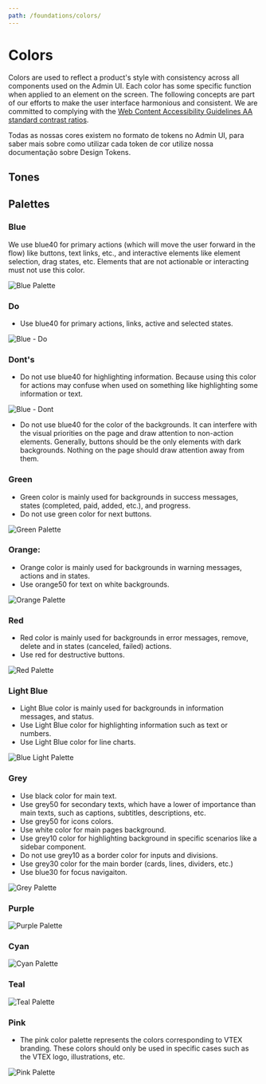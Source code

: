 ```yaml
---
path: /foundations/colors/
---
```


# Colors

Colors are used to reflect a product's style with consistency across all components used on the Admin UI. Each color has some specific function when applied to an element on the screen. The following concepts are part of our efforts to make the user interface harmonious and consistent. We are committed to complying with the [Web Content Accessibility Guidelines AA standard contrast ratios](https://www.w3.org/TR/WCAG/).

Todas as nossas cores existem no formato de tokens no Admin UI, para saber mais sobre como utilizar cada token de cor utilize nossa documentação sobre Design Tokens.

## Tones

## Palettes

### Blue

We use blue40 for primary actions (which will move the user forward in the flow) like buttons, text links, etc., and interactive elements like element selection, drag states, etc. Elements that are not actionable or interacting must not use this color.

![Blue Palette](../../src/images/blue-palette.png)

### Do

- Use blue40 for primary actions, links, active and selected states.

![Blue - Do](../../src/images/do-blue-actions-interactions.png)

### Dont's

- Do not use blue40 for highlighting information. Because using this color for actions may confuse when used on something like highlighting some information or text.

![Blue - Dont](../../src/images/dont-blue-actions-interactions.png)

- Do not use blue40 for the color of the backgrounds. It can interfere with the visual priorities on the page and draw attention to non-action elements. Generally, buttons should be the only elements with dark backgrounds. Nothing on the page should draw attention away from them.

### Green

- Green color is mainly used for backgrounds in success messages, states (completed, paid, added, etc.), and progress.
- Do not use green color for next buttons.

![Green Palette](../../src/images/green-palette.png)

### Orange:

- Orange color is mainly used for backgrounds in warning messages, actions and in states.
- Use orange50 for text on white backgrounds.

![Orange Palette](../../src/images/orange-palette.png)

### Red

- Red color is mainly used for backgrounds in error messages, remove, delete and in states (canceled, failed) actions.
- Use red for destructive buttons.

![Red Palette](../../src/images/red-palette.png)

### Light Blue

- Light Blue color is mainly used for backgrounds in information messages, and status.
- Use Light Blue color for highlighting information such as text or numbers.
- Use Light Blue color for line charts.

![Blue Light Palette](../../src/images/blue-light-palette.png)

### Grey

- Use black color for main text.
- Use grey50 for secondary texts, which have a lower of importance than main texts, such as captions, subtitles, descriptions, etc.
- Use grey50 for icons colors.
- Use white color for main pages background.
- Use grey10 color for highlighting background in specific scenarios like a sidebar component.
- Do not use grey10 as a border color for inputs and divisions.
- Use grey30 color for the main border (cards, lines, dividers, etc.)
- Use blue30 for focus navigaiton.

![Grey Palette](../../src/images/grey-palette.png)

### Purple

![Purple Palette](../../src/images/purple-palette.png)

### Cyan

![Cyan Palette](../../src/images/cyan-palette.png)

### Teal

![Teal Palette](../../src/images/teal-palette.png)

### Pink

- The pink color palette represents the colors corresponding to VTEX branding. These colors should only be used in specific cases such as the VTEX logo, illustrations, etc.

![Pink Palette](../../src/images/pink-palette.png)
